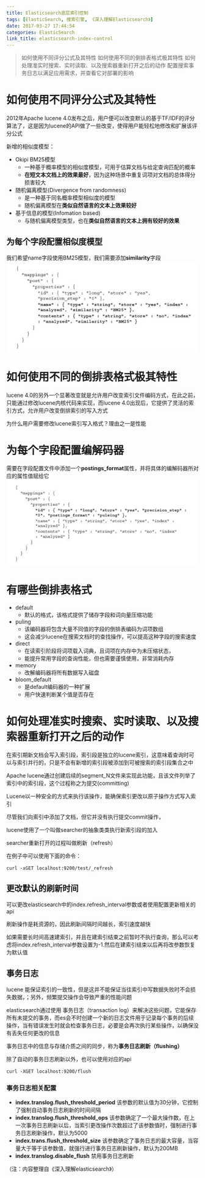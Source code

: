 ```yaml
---
title: Elasticsearch底层索引控制
tags: [ElasticSearch, 搜索引擎, 《深入理解Elasticsearch》]
date: 2017-03-27 17:44:54
categories: ElasticSearch
link_title: elasticsearch-index-control
---
```

>   如何使用不同评分公式及其特性
    如何使用不同的倒排表格式极其特性
    如何处理准实时搜索、实时读取、以及搜索器重新打开之后的动作
    配置搜索事务日志以满足应用需求，并查看它对部署的影响
   
<!--more-->
    
#  如何使用不同评分公式及其特性 
2012年Apache lucene 4.0发布之后，用户便可以改变默认的基于TF/IDF的评分算法了，这是因为lucene的API做了一些改变，使得用户能轻松地修改和扩展该评分公式

新增的相似度模型：
- Okipi BM25模型
    - 一种基于概率模型的相似度模型，可用于估算文档与给定查询匹配的概率
    - **在短文本文档上的效果最好**，因为这种场景中重复词项对文档的总体得分损害较大
- 随机偏离模型(Divergence from randomness)
    - 是一种基于同名概率模型相似度的模型
    - 随机偏离模型在**类似自然语言的文本上效果较好**
- 基于信息的模型(Infomation based)
    - 与随机偏离模型类型，也在**类似自然语言的文本上拥有较好的效果**
    
## 为每个字段配置相似度模型
我们希望name字段使用BM25模型，我们需要添加**similarity**字段
![](elasticsearch-index-control/01.png)

# 如何使用不同的倒排表格式极其特性
lucene 4.0的另外一个显著改变就是允许用户改变索引文件编码方式，在此之前，只能通过修改lucene内核代码来实现，而lucene 4.0出现后，它提供了灵活的索引方式，允许用户改变倒排索引的写入方式

为什么用户需要修改lucene索引写入格式？理由之一是性能

# 为每个字段配置编解码器
需要在字段配置文件中添加一个**postings_format**属性，并将具体的编解码器所对应的属性值赋给它
![](elasticsearch-index-control/02.png)

# 有哪些倒排表格式
- default 
    - 默认的格式，该格式提供了储存字段和词向量压缩功能
- puling 
    -  该编码器将包含大量不同值的字段的倒排表编码为词项数组
    - 这会减少lucene在搜索文档时的查找操作，可以提高这种字段的搜索速度
- direct 
    - 在读索引阶段将词项载入词典，且词项在内存中为未压缩状态，
    - 能提升常用字段的查询性能，但也需要谨慎使用，非常消耗内存
- memory
    - 改解编码器将所有数据写入磁盘
- bloom_default     
    - 是default编码器的一种扩展
    - 用户快速判断某个值是否存在

#  如何处理准实时搜索、实时读取、以及搜索器重新打开之后的动作
在索引期新文档会写入索引段，索引段是独立的lucene索引，这意味着查询时可以与索引并行的，只是不会有新增的索引段被添加到可被搜索的索引段集合之中

Apache lucene通过创建后续的segment_N文件来实现此功能，且该文件列举了索引中的索引段，这个过程称之为提交(committing)

Lucene以一种安全的方式来执行该操作，能确保索引更改以原子操作方式写入索引

尽管我们向索引中添加了文档，但它并没有执行提交commit操作，

lucene使用了一个叫做searcher的抽象类类执行新索引段的加入

searcher重新打开的过程叫做刷新（refresh）

在例子中可以使用下面的命令：

    curl -xGET localhost:9200/test/_refresh

## 更改默认的刷新时间
可以更改elasticsearch中的index.refresh_interval参数或者使用配置更新相关的api

刷新操作是耗资源的，因此刷新间隔时间越长，索引速度越快

如果需要长时间高速建索引，并且在建索引结束之前暂时不执行查询，那么可以考虑将index.refresh_interval参数设置为-1.然后在建索引结束以后再将改参数恢复为默认值

## 事务日志
lucene 能保证索引的一致性，但是这并不能保证当往索引中写数据失败时不会损失数据，；另外，频繁提交操作会导致严重的性能问题

elasticsearch通过使用 事务日志（transaction log）来解决这些问题，它能保存所有未提交的事务，而es会不时创建一个新的日志文件用于记录每个事务的后续操作，当有错误发生时就会检查事务日志，必要是会再次执行某些操作，以确保没有丢失任何更改的信息

事务日志中的信息与存储介质之间的同步，称为**事务日志刷新（flushing）**

除了自动的事务日志刷新以外，也可以使用对应的api

    curl -XGET localhost:9200/flush


### 事务日志相关配置
- **index.translog.flush_threshold_period**  该参数的默认值为30分钟，它控制了强制自动事务日志刷新的时间间隔
- **index.translog.flush_threshold_ops**
该参数确定了一个最大操作数，在上一次事务日志刷新以后，当索引更改操作次数超过了该参数值时，强制进行事务日志刷新操作，默认为5000
- **index.trans.flush_threshold_size**
该参数确定了事务日志的最大容量，当容量大于等于该参数值，就强行进行事务日志刷新操作，默认为200MB
- **index.translog.disable_flush**
禁用事务日志刷新

（注：内容整理自《深入理解elasticsearch》）
